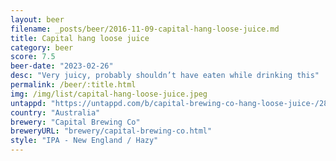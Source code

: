 ```yaml
---
layout: beer
filename: _posts/beer/2016-11-09-capital-hang-loose-juice.md
title: Capital hang loose juice
category: beer
score: 7.5
beer-date: "2023-02-26"
desc: "Very juicy, probably shouldn’t have eaten while drinking this"
permalink: /beer/:title.html
img: /img/list/capital-hang-loose-juice.jpeg
untappd: "https://untappd.com/b/capital-brewing-co-hang-loose-juice-/2888004"
country: "Australia"
brewery: "Capital Brewing Co"
breweryURL: "brewery/capital-brewing-co.html"
style: "IPA - New England / Hazy"
---
```

